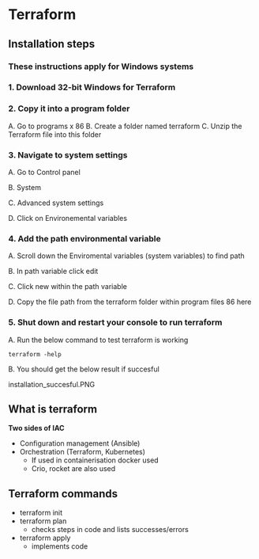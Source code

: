 # Terraform

## Installation steps


### These instructions apply for Windows systems

### 1. Download 32-bit Windows for Terraform

### 2. Copy it into a program folder

A. Go to programs x 86
B. Create a folder named terraform
C. Unzip the Terraform file into this folder

### 3. Navigate to system settings 

A. Go to Control panel

B. System

C. Advanced system settings

D. Click on Environemental variables

### 4. Add the path environmental variable

A. Scroll down the Enviromental variables (system variables) to find path

B. In path variable click edit

C. Click new within the path variable

D. Copy the file path from the terraform folder within program files 86 here

### 5. Shut down and restart your console to run terraform

A. Run the below command to test terraform is working

```terraform -help```

B. You should get the below result if succesful

installation_succesful.PNG

## What is terraform

**Two sides of IAC**

- Configuration management (Ansible)
- Orchestration (Terraform, Kubernetes)
	- If used in containerisation docker used
	- Crio, rocket are also used

## Terraform commands

- terraform init
- terraform plan
	- checks steps in code and lists successes/errors
- terraform apply
	- implements code
